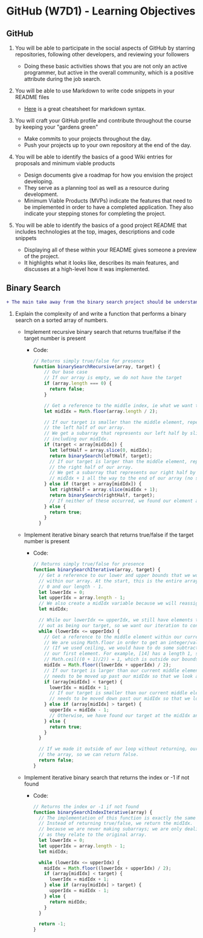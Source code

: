 # GitHub (W7D1) - Learning Objectives

## GitHub

1. You will be able to participate in the social aspects of GitHub by starring repositories, following other developers, and reviewing your followers

    - Doing these basic activities shows that you are not only an active programmer, but active in the overall community, which is a positive attribute during the job search.

2. You will be able to use Markdown to write code snippets in your README files
    - [Here] is a great cheatsheet for markdown syntax.

3. You will craft your GitHub profile and contribute throughout the course by keeping your "gardens green"
    - Make commits to your projects throughout the day.
    - Push your projects up to your own repository at the end of the day.

4. You will be able to identify the basics of a good Wiki entries for proposals and minimum viable products
    - Design documents give a roadmap for how you envision the project developing.
    - They serve as a planning tool as well as a resource during development.
    - Minimum Viable Products (MVPs) indicate the features that need to be implemented in order to have a completed application. They also indicate your stepping stones for completing the project.

5. You will be able to identify the basics of a good project README that includes technologies at the top, images, descriptions and code snippets
    - Displaying all of these within your README gives someone a preview of the project.
    - It highlights what it looks like, describes its main features, and discusses at a high-level how it was implemented.

## Binary Search

```diff
+ The main take away from the binary search project should be understanding the idea that there are multiple ways to do a problem. Don't worry if the solutions were not obvious. The goal of the project was to show you how algorithms can be improved to be more efficient and optimized.
```

1. Explain the complexity of and write a function that performs a binary search on a sorted array of numbers.

    - Implement recursive binary search that returns true/false if the target number is present

      - Code:

        ```javascript
        // Returns simply true/false for presence
        function binarySearchRecursive(array, target) {
            // Our base case
            // If our array is empty, we do not have the target
            if (array.length === 0) {
              return false;
            }

            // Get a reference to the middle index, ie what we want to check
            let midIdx = Math.floor(array.length / 2);

            // If our target is smaller than the middle element, repeat this process with
            // the left half of our array.
            // We get a subarray that represents our left half by slicing up to but not
            // including our midIdx.
            if (target < array[midIdx]) {
              let leftHalf = array.slice(0, midIdx);
              return binarySearch(leftHalf, target);
              // If our target is larger than the middle element, repeat this process with
              // the right half of our array.
              // We get a subarray that represents our right half by slicing from the
              // midIdx + 1 all the way to the end of our array (no second argument needed).
            } else if (target > array[midIdx]) {
              let rightHalf = array.slice(midIdx + 1);
              return binarySearch(rightHalf, target);
              // If neither of these occurred, we found our element and return true.
            } else {
              return true;
            }
          }
          ```

    - Implement iterative binary search that returns true/false if the target number is present

      - Code:

        ```javascript
        // Returns simply true/false for presence
        function binarySearchIterative(array, target) {
          // Get a reference to our lower and upper bounds that we would like to search
          // within our array. At the start, this is the entire array, so the indices are
          // 0 and our length - 1.
          let lowerIdx = 0;
          let upperIdx = array.length - 1;
          // We also create a midIdx variable because we will reassign it at each iteration
          let midIdx;

          // While our lowerIdx <= upperIdx, we still have elements that we haven't ruled
          // out as being our target, so we want our iteration to continue.
          while (lowerIdx <= upperIdx) {
            // Get a reference to the middle element within our current bounds.
            // We are using Math.floor in order to get an integer/valid index.
            // (If we used ceiling, we would have to do some subtraction in order to get
            // our first element. For example, [14] has a length 1, so
            // Math.ceil((0 + 1)/2)) = 1, which is outside our bounds.
            midIdx = Math.floor((lowerIdx + upperIdx) / 2);
            // If our target is larger than our current middle element, our lower bound
            // needs to be moved up past our midIdx so that we look at the right half.
            if (array[midIdx] < target) {
              lowerIdx = midIdx + 1;
              // If our target is smaller than our current middle element, our upper bound
              // needs to be moved down past our midIdx so that we look at the left half.
            } else if (array[midIdx] > target) {
              upperIdx = midIdx - 1;
              // Otherwise, we have found our target at the midIdx and can return true.
            } else {
              return true;
            }
          }

          // If we made it outside of our loop without returning, our target is not in
          // the array, so we can return false.
          return false;
        }
        ```

    - Implement iterative binary search that returns  the index or -1 if not found

      - Code:

        ```javascript
        // Returns the index or -1 if not found
        function binarySearchIndexIterative(array) {
          // The implementation of this function is exactly the same as returning a boolean
          // Instead of returning true/false, we return the midIdx.
          // because we are never making subarrays; we are only dealing with the indices
          // as they relate to the original array.
          let lowerIdx = 0;
          let upperIdx = array.length - 1;
          let midIdx;

          while (lowerIdx <= upperIdx) {
            midIdx = Math.floor((lowerIdx + upperIdx) / 2);
            if (array[midIdx] < target) {
              lowerIdx = midIdx + 1;
            } else if (array[midIdx] > target) {
              upperIdx = midIdx - 1;
            } else {
              return midIdx;
            }
          }

          return -1;
        }
        ```

[Here]: https://github.com/adam-p/markdown-here/wiki/Markdown-Cheatsheet